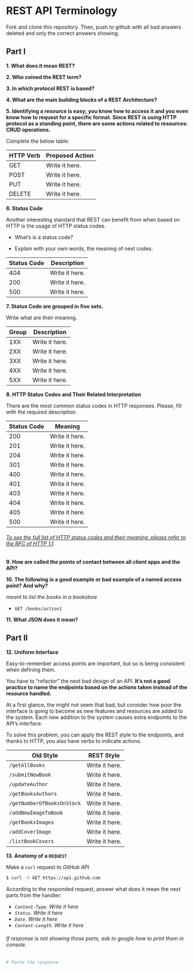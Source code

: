 # REST API Terminology 

Fork and clone this repository. Then, push to github with all bad answers deleted and only the correct answers showing.


## Part I

**1. What does it mean REST?**


**2. Who coined the REST term?**


**3. In which protocol REST is based?**


**4. What are the main building blocks of a REST Architecture?**


**5. Identifying a resource is easy; you know how to access it and you even know how to request for a specific format. Since REST is using HTTP protocol as a standing point, there are some actions related to resources: CRUD operations.**

Complete the below table:


|HTTP Verb|Proposed Action|
|---------|---------------|
|GET| Write it here. |
|POST| Write it here. |
|PUT| Write it here. |
|DELETE| Write it here. |

**6. Status Code**

Another interesting standard that REST can benefit from when based on HTTP is the usage of HTTP status codes.

+ What’s is a status code?

+ Explain with your own words, the meaning of next codes:

|Status Code|Description|
|-----------|-----------|
|404| Write it here. |
|200| Write it here. |
|500| Write it here. |

**7. Status Code are grouped in five sets.**

Write what are their meaning.

|Group|Description|
|-----|-----------|
|1XX| Write it here. |
|2XX| Write it here. |
|3XX| Write it here. |
|4XX| Write it here. |
|5XX| Write it here. |

**8. HTTP Status Codes and Their Related Interpretation**

There are the most common status codes in HTTP responses. Please, fill with the required description.

|Status Code|Meaning|
|-----------|-------|
|200| Write it here. |
|201| Write it here. |
|204| Write it here. |
|301| Write it here. |
|400| Write it here. |
|401| Write it here. |
|403| Write it here. |
|404| Write it here. |
|405| Write it here. |
|500| Write it here. |

###### [To see the full list of HTTP status codes and their meaning, please refer to the RFC of HTTP 1.1](http://tools.ietf.org/html/rfc7231#section-6)

**9. How are called the points of contact between all client apps and the API?**


**10. The following is a good example or bad example of a named access point? And why?**

_meant to list the books in a bookstore_

+ `GET /books/action1`

**11. What JSON does it mean?**

## Part II

**12. Uniform Interface**

Easy-to-remember access points are important, but so is being consistent when defining them.

You have to “refactor” the next bad design of an API. **It’s not  a good practice to name the endpoints based on the actions taken instead of the resource handled.**

At a first glance, the might not seem that bad, but consider how poor the interface is going to become as new features and resources are added to the system. Each new addition to the system causes extra endpoints to the API’s interface.

To solve this problem, you can apply the REST style to the endpoints, and thanks to HTTP, you also have verbs to indicate actions.

|Old Style|REST Style|
|---------|----------|
|`/getAllBooks`| Write it here. |
|`/submitNewBook`| Write it here. |
|`/updateAuthor`| Write it here. |
|`/getBooksAuthors`| Write it here. |
|`/getNumberOfBooksOnStock`| Write it here. |
|`/addNewImageToBook`| Write it here. |
|`/getBooksImages`| Write it here. |
|`/addCoverImage`| Write it here. |
|`/listBookCovers`| Write it here. |

**13. Anatomy of a `REQUEST`**

Make a `curl` request to _GitHub API_

```sh
$ curl -X GET https://api.github.com
```

According to the responded request, answer what does it mean the next parts from the handler:

+ _`Content-Type`_. _Write it here_
+ _`Status`_. _Write it here_
+ _`Date`_. _Write it here_
+ _`Content-Length`_. _Write it here_


###### If response is not showing those parts, ask to google how to print them in console.

```sh
# Paste the response
```
